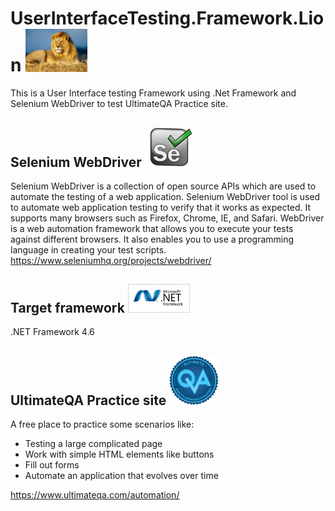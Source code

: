 # UserInterfaceTesting.Framework.Lion <img src ="UserInterfaceTesting.Framework.Lion/Images/lion.jpg" width=99>
This is a User Interface testing Framework using .Net Framework and Selenium WebDriver to test UltimateQA Practice site.

## Selenium WebDriver <img src ="UserInterfaceTesting.Framework.Lion/Images/selenium.png" width=79>
Selenium WebDriver is a collection of open source APIs which are used to automate the testing of a web application. Selenium WebDriver tool is used to automate web application testing to verify that it works as expected. It supports many browsers such as Firefox, Chrome, IE, and Safari. WebDriver is a web automation framework that allows you to execute your tests against different browsers. It also enables you to use a programming language in creating your test scripts. https://www.seleniumhq.org/projects/webdriver/

## Target framework <img src ="UserInterfaceTesting.Framework.Lion/Images/netframework.png" width=99>
.NET Framework 4.6

## UltimateQA Practice site <img src ="UserInterfaceTesting.Framework.Lion/Images/ultimateqa.png" width=79>
A free place to practice some scenarios like:
* Testing a large complicated page
* Work with simple HTML elements like buttons
* Fill out forms
* Automate an application that evolves over time

https://www.ultimateqa.com/automation/
